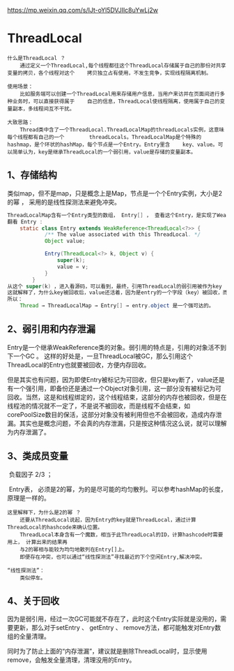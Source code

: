 

https://mp.weixin.qq.com/s/IJt-oYl5DVJIlc8uYwLj2w

# ThreadLocal



```
什么是ThreadLocal ？
	通过定义一个ThreadLocal,每个线程都往这个ThreadLocal存储属于自己的那份对共享变量的拷贝，各个线程对这个	  拷贝独立占有使用，不发生竞争，实现线程隔离机制。
	
使用场景：
	比如服务端可以创建一个ThreadLocal用来存储用户信息，当用户来访并在页面间进行多种业务时，可以直接获得属于	 自己的信息，ThreadLocal使线程隔离，使用属于自己的变量副本，多线程间互不干扰。

大致思路：
	Thread类中含了一个ThreadLocal.ThreadLocalMap的threadLocals实例，这意味每个线程都有自己的一个		threadLocals。ThreadLocalMap是个特殊的hashmap，是个环状的hashMap，每个节点是一个Entry。Entry里含	 key、value。可以简单认为，key是继承ThreadLocal的一个弱引用，value是存储的变量副本。	

```



## 1、存储结构

​	类似map，但不是map，只是概念上是Map，节点是一个个Entry实例，大小是2的幂 ， 采用的是线性探测法来避免冲突。

```java
ThreadLocalMap含有一个Entry类型的数组， Entry[] ， 查看这个Entry，是实现了WeakReferance的类
翻看 Entry :
	static class Entry extends WeakReference<ThreadLocal<?>> {
            /** The value associated with this ThreadLocal. */
            Object value;

            Entry(ThreadLocal<?> k, Object v) {
                super(k);
                value = v;
            }
        }
从这个 super(k) ，进入看源码，可以看到，最终，引用ThreadLocal的弱引用被作为key
这就解释了，为什么key被回收后，value还活着，因为是entry的一个字段（key）被回收，而不是整个entry！！！！
所以：
	Thread → ThreadLocalMap → Entry[] → entry.object 是一个强可达的。 
```







## 2、弱引用和内存泄漏

​	Entry是一个继承WeakReference类的对象。弱引用的特点是，引用的对象活不到下一个GC 。 这样的好处是，一旦ThreadLocal被GC，那么引用这个ThreadLocal的Entry也就要被回收，方便内存回收。

​	但是其实也有问题，因为即使Entry被标记为可回收，但只是key断了，value还是有一个强引用，即备份还是通过一个Object对象引用，这一部分没有被标记为可回收。当然，这是和线程绑定的，这个线程结束，这部分的内存也被回收，但是在线程池的情况就不一定了，不是说不被回收，而是线程不会结束，如corePoolSize数目的保活，这部分对象没有被利用但也不会被回收，造成内存泄漏。其实也是概念问题，不会真的内存泄漏，只是按这种情况这么说，就可以理解为内存泄漏了。





## 3、类成员变量

​	负载因子 2/3 ；

​	Entry表， 必须是2的幂，为的是尽可能的均匀散列。可以参考hashMap的长度，原理是一样的。

```
这里解释下，为什么是2的幂 ？
	还要从ThreadLocal说起，因为Entry的key就是ThreadLocal，通过计算ThreadLocal的hashcode来确认位置。
	ThreadLocal本身含有一个魔数，相当于此ThreadLocal的ID，计算hashcode时需要用上， 计算出来的结果再
	与2的幂相与能较为均匀地散列在Entry[]上。
	即便存在冲突，也可以通过“线性探测法”寻找最近的下个空闲Entry,解决冲突。
	
“线性探测法”：
	类似停车。
```



## 4、关于回收

​	因为是弱引用，经过一次GC可能就不存在了，此时这个Entry实际就是没用的，需要更新，那么对于setEntry 、 getEntry 、 remove方法，都可能触发对Entry数组的全量清理。

​	同时为了防止上面的“内存泄漏”，建议就是删除ThreadLocal时，显示使用remove，会触发全量清理，清理没用的Entry。

